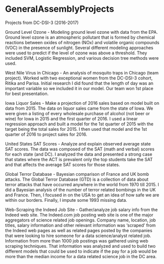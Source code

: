 # GeneralAssemblyProjects
Projects from DC-DSI-3 (2016-2017)

Ground Level Ozone - Modeling ground level ozone with data from the EPA.
Ground level ozone is an atmospheric pollutant that is formed by
chemical reactions between oxides of nitrogen (NOx) and volatile organic
compounds (VOC) in the presence of sunlight.  Several different modeling
approaches were used to predict if the level of ozone was above a
threshold. They included SVM, Logistic Regression, and various decision
tree methods were used.

West Nile Virus in Chicago - An analysis of mosquito traps in Chicago
(team project).  Worked with two exceptional women from the DC-DSI-3 cohort,
Ritika and Parisa.  Initial research I did found that the length of day was 
an important variable so we included it in our model.  Our team won 1st place
for best presentation. 

Iowa Liquor Sales - Make a projection of 2016 sales based on model built on data from
2015.  The data on liquor sales came from the state of Iowa.  We were given
a listing of every wholesale purchase of alcohol (not beer or wine) for Iowa
in 2015 and the first quarter of 2016. I used a linear regression approach 
and built a model for the 1st quarter of 2015 with the target being the total 
sales for 2015.  I then used that model and the 1st quarter of 2016 to project 
sales for 2016.  

United States SAT Scores - Analyze and explain observed
average state SAT scores. The data was composed of the SAT (math and verbal) 
scores for each state (and DC).  I analyzed the data and presented a strong 
case that states where the ACT is prevalent only the top students take the
SAT and that affects the average SAT scores for those states.  


Global Terror Database - Bayesian comparison of France and UK bomb
attacks.  The Global Terror Database (GTD) is a collection of data about
terror attacks that have occurred anywhere in the world from 1970 till
2015.   I did a Bayesian analysis of the number of terror related
bombings in the UK and France.  Then, I focused in on the USA to get an
idea of how safe we are within our borders.   Finally, I impute some
1993 missing data.

Web-Scraping the Indeed Job Site - Gather/analyze job salary info from
the Indeed web site. The Indeed.com job posting web site is one of the
major aggregators of science related job openings.  Company name,
location, job titles, salary information and other relevant information
was ‘scraped’ from the Indeed web pages as well as related pages posted
by the companies that were looking to hire someone for a data
science/analyst related job.  Information from more than 1000 job
postings was gathered using web scraping techniques. That information
was analyzed and used to build two different models that could be used
to indicate if the pay for a job would be more than the median income
for a data related science job in the DC area.


